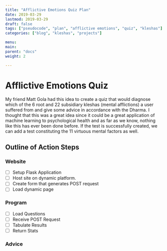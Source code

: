 ```yaml
---
title: "Afflictive Emotions Quiz Plan"
date: 2019-03-29
lastmod: 2019-03-29 
draft: false
tags: ["pseudocode", "plan", "afflictive emotions", "quiz", "kleshas"]
categories: ["blog", "kleshas", "projects"]

menu:
main:
parent: "docs"
weight: 2

---
```


# Afflictive Emotions Quiz

My friend Matt Gola had this idea to create a quiz that would diagnose which of the 6 root and 22 subsidiary kleshas (mental afflictions) a user suffered from and give some advice in accordance with the Dharma. I thought that this was a great idea since it could be a great application of machine learning to psychological health and as far as we know, nothing like this has ever been done before. If the test is successfully created, we can add a test constituting the 11 virtuous mental factors as well.

## Outline of Action Steps ##

### Website ###
- [ ] Setup Flask Application
- [ ] Host site on dynamic platform.
- [ ] Create form that generates POST request
- [ ] Load dynamic page 

### Program ###
- [ ] Load Questions
- [ ] Receive POST Request
- [ ] Tabulate Results
- [ ] Return Stats

### Advice ###
